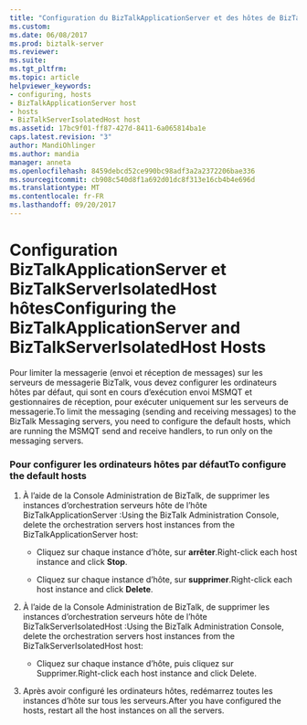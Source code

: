 ```yaml
---
title: "Configuration du BizTalkApplicationServer et des hôtes de BizTalkServerIsolatedHost | Documents Microsoft"
ms.custom: 
ms.date: 06/08/2017
ms.prod: biztalk-server
ms.reviewer: 
ms.suite: 
ms.tgt_pltfrm: 
ms.topic: article
helpviewer_keywords:
- configuring, hosts
- BizTalkApplicationServer host
- hosts
- BizTalkServerIsolatedHost host
ms.assetid: 17bc9f01-ff87-427d-8411-6a065814ba1e
caps.latest.revision: "3"
author: MandiOhlinger
ms.author: mandia
manager: anneta
ms.openlocfilehash: 8459debcd52ce990bc98adf3a2a2372206bae336
ms.sourcegitcommit: cb908c540d8f1a692d01dc8f313e16cb4b4e696d
ms.translationtype: MT
ms.contentlocale: fr-FR
ms.lasthandoff: 09/20/2017
---
```

# <a name="configuring-the-biztalkapplicationserver-and-biztalkserverisolatedhost-hosts"></a><span data-ttu-id="49820-102">Configuration BizTalkApplicationServer et BizTalkServerIsolatedHost hôtes</span><span class="sxs-lookup"><span data-stu-id="49820-102">Configuring the BizTalkApplicationServer and BizTalkServerIsolatedHost Hosts</span></span>
<span data-ttu-id="49820-103">Pour limiter la messagerie (envoi et réception de messages) sur les serveurs de messagerie BizTalk, vous devez configurer les ordinateurs hôtes par défaut, qui sont en cours d’exécution envoi MSMQT et gestionnaires de réception, pour exécuter uniquement sur les serveurs de messagerie.</span><span class="sxs-lookup"><span data-stu-id="49820-103">To limit the messaging (sending and receiving messages) to the BizTalk Messaging servers, you need to configure the default hosts, which are running the MSMQT send and receive handlers, to run only on the messaging servers.</span></span>  
  
### <a name="to-configure-the-default-hosts"></a><span data-ttu-id="49820-104">Pour configurer les ordinateurs hôtes par défaut</span><span class="sxs-lookup"><span data-stu-id="49820-104">To configure the default hosts</span></span>  
  
1.  <span data-ttu-id="49820-105">À l’aide de la Console Administration de BizTalk, de supprimer les instances d’orchestration serveurs hôte de l’hôte BizTalkApplicationServer :</span><span class="sxs-lookup"><span data-stu-id="49820-105">Using the BizTalk Administration Console, delete the orchestration servers host instances from the BizTalkApplicationServer host:</span></span>  
  
    -   <span data-ttu-id="49820-106">Cliquez sur chaque instance d’hôte, sur **arrêter**.</span><span class="sxs-lookup"><span data-stu-id="49820-106">Right-click each host instance and click **Stop**.</span></span>  
  
    -   <span data-ttu-id="49820-107">Cliquez sur chaque instance d’hôte, sur **supprimer**.</span><span class="sxs-lookup"><span data-stu-id="49820-107">Right-click each host instance and click **Delete**.</span></span>  
  
2.  <span data-ttu-id="49820-108">À l’aide de la Console Administration de BizTalk, de supprimer les instances d’orchestration serveurs hôte de l’hôte BizTalkServerIsolatedHost :</span><span class="sxs-lookup"><span data-stu-id="49820-108">Using the BizTalk Administration Console, delete the orchestration servers host instances from the BizTalkServerIsolatedHost host:</span></span>  
  
    -   <span data-ttu-id="49820-109">Cliquez sur chaque instance d’hôte, puis cliquez sur Supprimer.</span><span class="sxs-lookup"><span data-stu-id="49820-109">Right-click each host instance and click Delete.</span></span>  
  
3.  <span data-ttu-id="49820-110">Après avoir configuré les ordinateurs hôtes, redémarrez toutes les instances d’hôte sur tous les serveurs.</span><span class="sxs-lookup"><span data-stu-id="49820-110">After you have configured the hosts, restart all the host instances on all the servers.</span></span>
